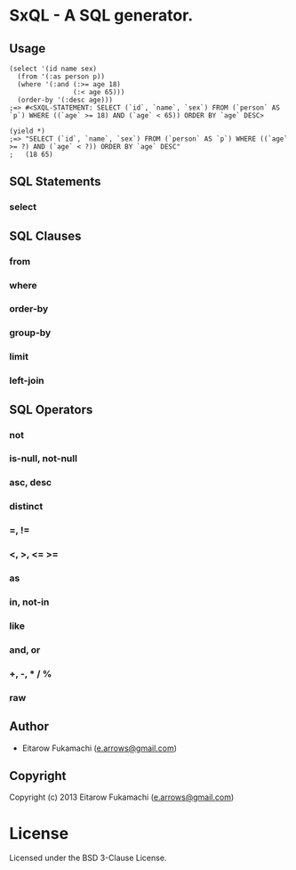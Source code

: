 # SxQL - A SQL generator.

## Usage

```common-lisp
(select '(id name sex)
  (from '(:as person p))
  (where '(:and (:>= age 18)
                (:< age 65)))
  (order-by '(:desc age)))
;=> #<SXQL-STATEMENT: SELECT (`id`, `name`, `sex`) FROM (`person` AS `p`) WHERE ((`age` >= 18) AND (`age` < 65)) ORDER BY `age` DESC>

(yield *)
;=> "SELECT (`id`, `name`, `sex`) FROM (`person` AS `p`) WHERE ((`age` >= ?) AND (`age` < ?)) ORDER BY `age` DESC"
;   (18 65)
```

## SQL Statements

### select

## SQL Clauses

### from

### where

### order-by

### group-by

### limit

### left-join

## SQL Operators

### not

### is-null, not-null

### asc, desc

### distinct

### =, !=

### <, >, <= >=

### as

### in, not-in

### like

### and, or

### +, -, * / %

### raw

## Author

* Eitarow Fukamachi (e.arrows@gmail.com)

## Copyright

Copyright (c) 2013 Eitarow Fukamachi (e.arrows@gmail.com)

# License

Licensed under the BSD 3-Clause License.
